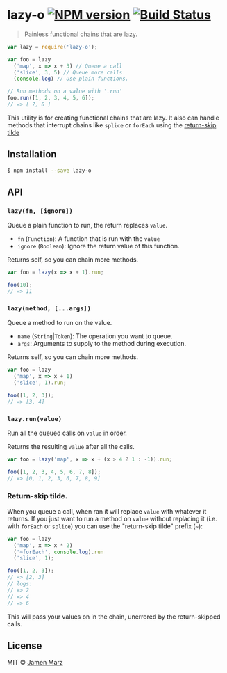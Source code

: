 # lazy-o [![NPM version](https://badge.fury.io/js/lazy-o.svg)](https://npmjs.org/package/lazy-o) [![Build Status](https://travis-ci.org/jamen/lazy-o.svg?branch=master)](https://travis-ci.org/jamen/lazy-o)

> Painless functional chains that are lazy.

```js
var lazy = require('lazy-o');

var foo = lazy
  ('map', x => x + 3) // Queue a call
  ('slice', 3, 5) // Queue more calls
  (console.log) // Use plain functions.

// Run methods on a value with '.run'
foo.run([1, 2, 3, 4, 5, 6]);
// => [ 7, 8 ]
```

This utility is for creating functional chains that are lazy.  It also can handle methods that interrupt chains like `splice` or `forEach` using the [return-skip tilde](#api-tilde)

## Installation

```sh
$ npm install --save lazy-o
```

## API

### `lazy(fn, [ignore])`
Queue a plain function to run, the return replaces `value`.
 - `fn` (`Function`): A function that is run with the `value`
 - `ignore` (`Boolean`): Ignore the return value of this function.

Returns self, so you can chain more methods.

```js
var foo = lazy(x => x + 1).run;

foo(10);
// => 11
```

### `lazy(method, [...args])`
Queue a method to run on the value.
 - `name` (`String`|`Token`): The operation you want to queue.
 - `args`: Arguments to supply to the method during execution.

Returns self, so you can chain more methods.

```js
var foo = lazy
  ('map', x => x + 1)
  ('slice', 1).run;

foo([1, 2, 3]);
// => [3, 4]
```

### `lazy.run(value)`
Run all the queued calls on `value` in order.

Returns the resulting `value` after all the calls.

```js
var foo = lazy('map', x => x + (x > 4 ? 1 : -1)).run;

foo([1, 2, 3, 4, 5, 6, 7, 8]);
// => [0, 1, 2, 3, 6, 7, 8, 9]
```

<a name='api-tilde'></a>
### Return-skip tilde.
When you queue a call, when ran it will replace `value` with whatever it returns.  If you just want to run a method on `value` without replacing it (i.e. with `forEach` or `splice`) you can use the "return-skip tilde" prefix (`~`):

```js
var foo = lazy
  ('map', x => x * 2)
  ('~forEach', console.log).run
  ('slice', 1);

foo([1, 2, 3]);
// => [2, 3]
// logs:
// => 2
// => 4
// => 6
```

This will pass your values on in the chain, unerrored by the return-skipped calls.

## License

MIT © [Jamen Marz](https://github.com/jamen)
